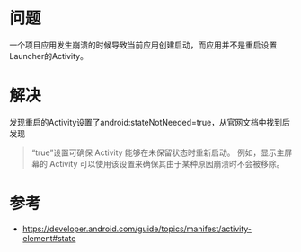 # 问题
一个项目应用发生崩溃的时候导致当前应用创建启动，而应用并不是重启设置Launcher的Activity。

# 解决
发现重启的Activity设置了android:stateNotNeeded=true，从官网文档中找到后发现
> “true”设置可确保 Activity 能够在未保留状态时重新启动。 例如，显示主屏幕的 Activity 可以使用该设置来确保其由于某种原因崩溃时不会被移除。


# 参考
* https://developer.android.com/guide/topics/manifest/activity-element#state


